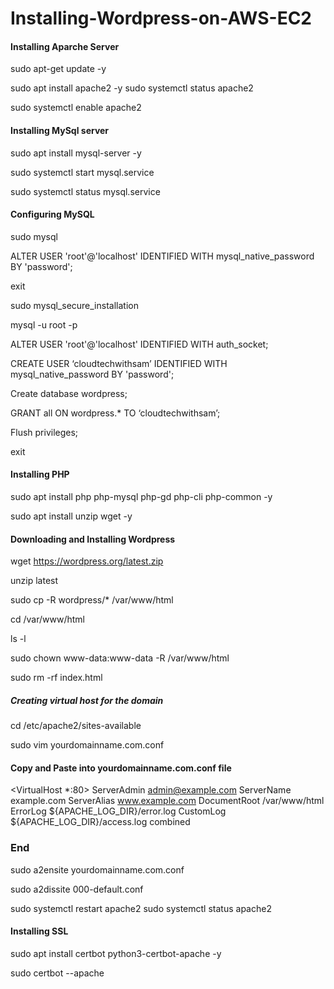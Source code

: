 # Installing-Wordpress-on-AWS-EC2


#### Installing Aparche Server ####
sudo apt-get update -y

sudo apt install apache2 -y
sudo systemctl status apache2

sudo systemctl enable apache2



#### Installing MySql server ####

sudo apt install mysql-server -y

sudo systemctl start mysql.service

sudo systemctl status mysql.service

   

#### Configuring MySQL ####

sudo mysql

ALTER USER 'root'@'localhost' IDENTIFIED WITH mysql_native_password BY 'password';

exit

sudo mysql_secure_installation

mysql -u root -p

ALTER USER 'root'@'localhost' IDENTIFIED WITH auth_socket;

CREATE USER ‘cloudtechwithsam’ IDENTIFIED WITH mysql_native_password BY 'password';

Create database wordpress;

GRANT all ON wordpress.* TO ‘cloudtechwithsam’;

Flush privileges;

exit


#### Installing PHP #####

sudo apt install php php-mysql php-gd php-cli php-common -y

sudo apt install unzip wget -y



#### Downloading and Installing Wordpress ####

wget https://wordpress.org/latest.zip

unzip latest

sudo cp -R wordpress/* /var/www/html

cd /var/www/html

ls -l

sudo chown www-data:www-data -R /var/www/html

sudo rm -rf index.html


##### Creating virtual host for the domain #####

cd /etc/apache2/sites-available 

sudo vim yourdomainname.com.conf


#### Copy and Paste into yourdomainname.com.conf file ####

<VirtualHost *:80>
    ServerAdmin admin@example.com
    ServerName example.com
    ServerAlias www.example.com
    DocumentRoot /var/www/html
    ErrorLog ${APACHE_LOG_DIR}/error.log
    CustomLog ${APACHE_LOG_DIR}/access.log combined
</VirtualHost>

### End ####


sudo a2ensite yourdomainname.com.conf

sudo a2dissite 000-default.conf

sudo systemctl restart apache2
sudo systemctl status apache2



#### Installing SSL ####

sudo apt install certbot python3-certbot-apache -y

sudo certbot --apache 
